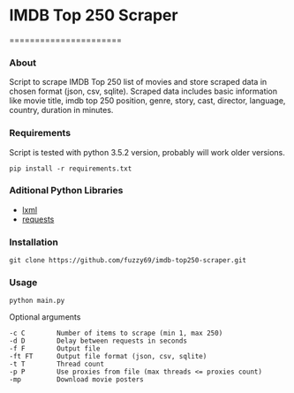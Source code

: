 # IMDB Top 250 Scraper
======================

### About

Script to scrape IMDB Top 250 list of movies and store scraped data in chosen format (json, csv, sqlite). Scraped data includes basic information like movie title, imdb top 250 position, genre, story, cast, director, language, country, duration in minutes.

### Requirements

Script is tested with python 3.5.2 version, probably will work older versions.

```
pip install -r requirements.txt
```

### Aditional Python Libraries

- [lxml](https://github.com/lxml/lxml/)
- [requests](https://github.com/kennethreitz/requests)

### Installation

```
git clone https://github.com/fuzzy69/imdb-top250-scraper.git

```

### Usage

```
python main.py

```

Optional arguments

```
-c C        Number of items to scrape (min 1, max 250)
-d D        Delay between requests in seconds
-f F        Output file
-ft FT      Output file format (json, csv, sqlite)
-t T        Thread count
-p P        Use proxies from file (max threads <= proxies count)
-mp         Download movie posters
```